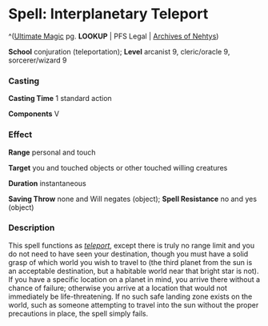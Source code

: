 # Spell: Interplanetary Teleport

^([Ultimate Magic][ss-interplanetary-teleport] pg. **LOOKUP** | PFS Legal | [Archives of Nehtys][sn-interplanetary-teleport])

**School** conjuration (teleportation); **Level** arcanist 9, cleric/oracle 9, sorcerer/wizard 9

### Casting

**Casting Time** 1 standard action  

**Components** V

### Effect

**Range** personal and touch  

**Target** you and touched objects or other touched willing creatures  

**Duration** instantaneous  

**Saving Throw** none and Will negates (object); **Spell Resistance** no and yes (object)

### Description

This spell functions as _[teleport]_, except there is truly no range limit and you do not need to have seen your destination, though you must have a solid grasp of which world you wish to travel to (the third planet from the sun is an acceptable destination, but a habitable world near that bright star is not). If you have a specific location on a planet in mind, you arrive there without a chance of failure; otherwise you arrive at a location that would not immediately be life-threatening. If no such safe landing zone exists on the world, such as someone attempting to travel into the sun without the proper precautions in place, the spell simply fails.

[ss-interplanetary-teleport]: http://paizo.com/pathfinderRPG/v57
[sn-interplanetary-teleport]: http://www.archivesofnethys.com/SpellDisplay.aspx?ItemName=Interplanetary%20Teleport
[teleport]: http://www.archivesofnethys.com/SpellDisplay.aspx?ItemName=teleport